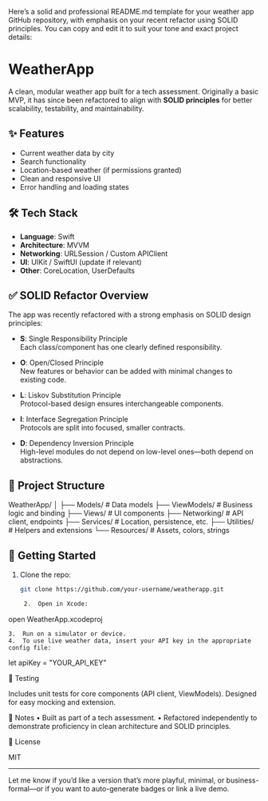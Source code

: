 Here’s a solid and professional README.md template for your weather app GitHub repository, with emphasis on your recent refactor using SOLID principles. You can copy and edit it to suit your tone and exact project details:

# WeatherApp

A clean, modular weather app built for a tech assessment. Originally a basic MVP, it has since been refactored to align with **SOLID principles** for better scalability, testability, and maintainability.

## ✨ Features

- Current weather data by city
- Search functionality
- Location-based weather (if permissions granted)
- Clean and responsive UI
- Error handling and loading states

## 🛠️ Tech Stack

- **Language**: Swift
- **Architecture**: MVVM
- **Networking**: URLSession / Custom APIClient
- **UI**: UIKit / SwiftUI (update if relevant)
- **Other**: CoreLocation, UserDefaults

## ✅ SOLID Refactor Overview

The app was recently refactored with a strong emphasis on SOLID design principles:

- **S**: Single Responsibility Principle  
  Each class/component has one clearly defined responsibility.
  
- **O**: Open/Closed Principle  
  New features or behavior can be added with minimal changes to existing code.
  
- **L**: Liskov Substitution Principle  
  Protocol-based design ensures interchangeable components.
  
- **I**: Interface Segregation Principle  
  Protocols are split into focused, smaller contracts.
  
- **D**: Dependency Inversion Principle  
  High-level modules do not depend on low-level ones—both depend on abstractions.

## 📁 Project Structure

WeatherApp/
│
├── Models/            # Data models
├── ViewModels/        # Business logic and binding
├── Views/             # UI components
├── Networking/        # API client, endpoints
├── Services/          # Location, persistence, etc.
├── Utilities/         # Helpers and extensions
└── Resources/         # Assets, colors, strings

## 🚀 Getting Started

1. Clone the repo:
   ```bash
   git clone https://github.com/your-username/weatherapp.git

	2.	Open in Xcode:

open WeatherApp.xcodeproj


	3.	Run on a simulator or device.
	4.	To use live weather data, insert your API key in the appropriate config file:

let apiKey = "YOUR_API_KEY"



🧪 Testing

Includes unit tests for core components (API client, ViewModels).
Designed for easy mocking and extension.

📌 Notes
	•	Built as part of a tech assessment.
	•	Refactored independently to demonstrate proficiency in clean architecture and SOLID principles.

📜 License

MIT

---

Let me know if you’d like a version that’s more playful, minimal, or business-formal—or if you want to auto-generate badges or link a live demo.